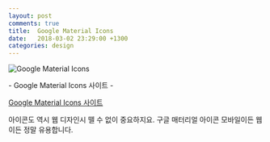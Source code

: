 ```yaml
---
layout: post
comments: true
title:  Google Material Icons
date:   2018-03-02 23:29:00 +1300
categories: design
---
```


<div class="post-head">
    <img src="{{ site.url }}/assets/images/GoogleMaterialIcons.png" alt="Google Material Icons"/>
    <p class="image-description">- Google Material Icons 사이트 -</p>
</div>

<a href="https://material.io/icons/">Google Material Icons 사이트</a>

아이콘도 역시 웹 디자인시 뗄 수 없이 중요하지요. 구글 매터리얼 아이콘 모바일이든 웹이든 정말 유용합니다.